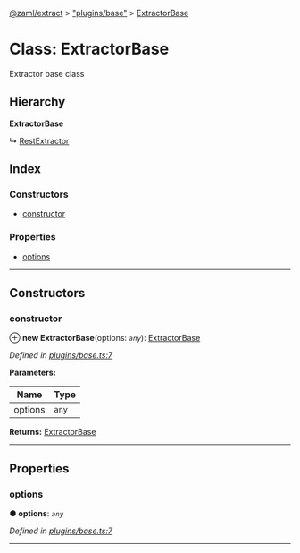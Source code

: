 [@zaml/extract](../README.md) > ["plugins/base"](../modules/_plugins_base_.md) > [ExtractorBase](../classes/_plugins_base_.extractorbase.md)

# Class: ExtractorBase

Extractor base class

## Hierarchy

**ExtractorBase**

↳  [RestExtractor](_plugins_rest_.restextractor.md)

## Index

### Constructors

* [constructor](_plugins_base_.extractorbase.md#constructor)

### Properties

* [options](_plugins_base_.extractorbase.md#options)

---

## Constructors

<a id="constructor"></a>

###  constructor

⊕ **new ExtractorBase**(options: *`any`*): [ExtractorBase](_plugins_base_.extractorbase.md)

*Defined in [plugins/base.ts:7](https://github.com/nexushubs/zaml-lang/blob/dba599e/packages/zaml-extract/src/plugins/base.ts#L7)*

**Parameters:**

| Name | Type |
| ------ | ------ |
| options | `any` |

**Returns:** [ExtractorBase](_plugins_base_.extractorbase.md)

___

## Properties

<a id="options"></a>

###  options

**● options**: *`any`*

*Defined in [plugins/base.ts:7](https://github.com/nexushubs/zaml-lang/blob/dba599e/packages/zaml-extract/src/plugins/base.ts#L7)*

___

